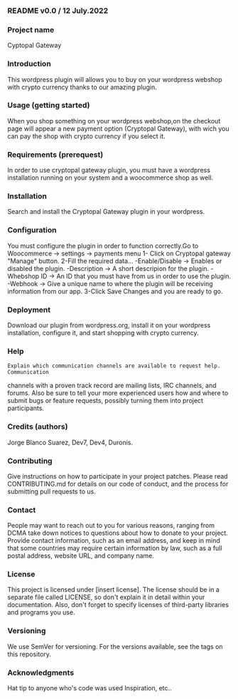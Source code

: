 ### README v0.0 / 12 July.2022

### Project name
Cyptopal Gateway

### Introduction
This wordpress plugin will allows you to buy on your wordpress webshop with crypto currency thanks to our amazing plugin.

### Usage (getting started)
When you shop something on your wordpress webshop,on the checkout page will appear a new payment option (Cryptopal Gateway), with wich you can pay the shop with crypto currency if you select it.

### Requirements (prerequest)
In order to use cryptopal gateway plugin, you must have a wordpress installation running on your system and a woocommerce shop as well.

### Installation
Search and install the Cryptopal Gateway plugin in your wordpress.

### Configuration
You must configure the plugin in order to function correctly.Go to Woocommerce -> settings -> payments menu
1- Click on Cryptopal gateway "Manage" button.
2-Fill the required data...
  -Enable/Disable -> Enables or disabled the plugin.
  -Description -> A short descripion for the plugin.
  -Whebshop ID -> An ID that you must have from us in order to use the plugin.
  -Webhook -> Give a unique name to where the plugin will be receiving information from our app.
3-Click Save Changes and you are ready to go.
 
### Deployment
Download our plugin from wordpress.org, install it on your wordpress installation, configure it, and start shopping with crypto currency.

### Help
	Explain which communication channels are available to request help. Communication
channels with a proven track record are mailing lists, IRC channels, and forums. Also be sure to tell your more experienced users how and where to submit bugs or feature requests, possibly turning them into project participants.

### Credits (authors)
Jorge Blanco Suarez, Dev7, Dev4, Duronis.


### Contributing
Give instructions on how to participate in your project patches.
Please read CONTRIBUTING.md for details on our code of conduct, and the process for submitting pull requests to us.

### Contact
People may want to reach out to you for various reasons, ranging from DCMA take down notices to questions about how to donate to your project. Provide contact information, such as an email address, and keep in mind that some countries may require certain information by law, such as a full postal address, website URL, and company name.

### License
This project is licensed under [insert license]. The license should be in a separate file called LICENSE, so don't explain it in detail within your documentation. Also, don't forget to specify licenses of third-party libraries and programs you use.

### Versioning
We use SemVer for versioning. For the versions available, see the tags on this repository.

### Acknowledgments
Hat tip to anyone who's code was used
Inspiration, etc..
